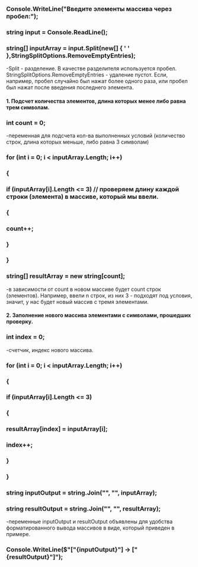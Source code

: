 ### Console.WriteLine("Введите элементы массива через пробел:");
### string input = Console.ReadLine();
### string[] inputArray = input.Split(new[] { ' ' },StringSplitOptions.RemoveEmptyEntries);
-Split - разделение. В качестве разделителя используется пробел.
StringSplitOptions.RemoveEmptyEntries - удаление пустот.
Если, например, пробел случайно был нажат более одного раза, или пробел был нажат после введения последнего элемента.

#### 1. Подсчет количества элементов, длина которых менее либо равна трем символам.

### int count = 0; 
-переменная для подсчета кол-ва выполненных условий (количество строк, длина которых меньше, либо равна 3 символам)
### for (int i = 0; i < inputArray.Length; i++)
### {
### if (inputArray[i].Length <= 3) // проверяем длину каждой строки (элемента) в массиве, который мы ввели.
### {
### count++; 
### }
### }

### string[] resultArray = new string[count]; 
-в зависимости от count в новом массиве будет count строк (элементов).
Например, ввели n строк, из них 3  - подходят под условия, значит, у нас будет новый массив с тремя элементами.


#### 2. Заполнение нового массива элементами с символами, прошедших проверку.

### int index = 0;
-счетчик, индекс нового массива. 
### for (int i = 0; i < inputArray.Length; i++)
### {
### if (inputArray[i].Length <= 3)
### {
### resultArray[index] = inputArray[i];
### index++;
### }
### }

### string inputOutput = string.Join("\", \"", inputArray);
### string resultOutput = string.Join("\", \"", resultArray); 
-переменные inputOutput и  resultOutput объявлены для удобства форматированного вывода массивов в виде, который приведен в примере.

### Console.WriteLine($"[\"{inputOutput}\"] -> [\"{resultOutput}\"]");